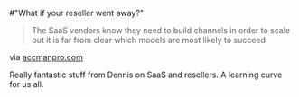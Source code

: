 #"What if your reseller went away?"


 <div class="posterous_bookmarklet_entry">
 <blockquote class="posterous_short_quote">The SaaS vendors know they need to build channels in order to scale but it is far from clear which models are most likely to succeed</blockquote>

<div class="posterous_quote_citation">via <a href="http://www.accmanpro.com/2010/02/04/what-if-your-reseller-went-away/?utm_campaign=WP%20to%20Twitter&amp;utm_medium=twitter&amp;utm_source=twitter">accmanpro.com</a></div>
 <p>Really fantastic stuff from Dennis on SaaS and resellers. A learning curve for us all.</p></div>
 